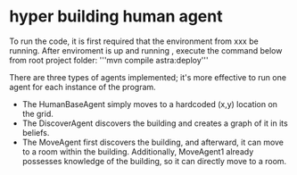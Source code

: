 # hyper building human agent

To run the code, it is first required that the environment from xxx be running.
After enviroment is up and running , execute the command below from root project folder:
'''mvn compile astra:deploy'''

There are three types of agents implemented; it's more effective to run one agent for each instance of the program.

- The HumanBaseAgent simply moves to a hardcoded (x,y) location on the grid.
- The DiscoverAgent discovers the building and creates a graph of it in its beliefs.
- The MoveAgent first discovers the building, and afterward, it can move to a room within the building. 
Additionally, MoveAgent1 already possesses knowledge of the building, so it can directly move to a room. 
